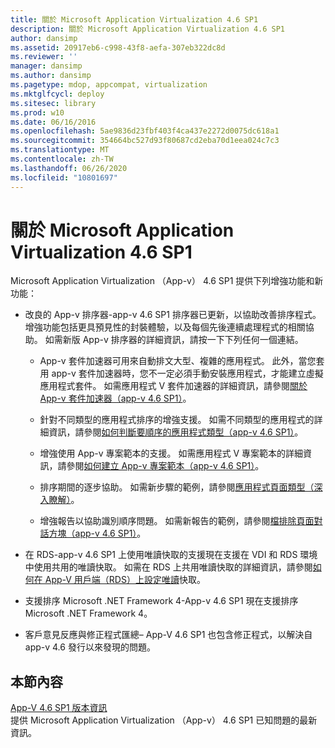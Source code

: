 ```yaml
---
title: 關於 Microsoft Application Virtualization 4.6 SP1
description: 關於 Microsoft Application Virtualization 4.6 SP1
author: dansimp
ms.assetid: 20917eb6-c998-43f8-aefa-307eb322dc8d
ms.reviewer: ''
manager: dansimp
ms.author: dansimp
ms.pagetype: mdop, appcompat, virtualization
ms.mktglfcycl: deploy
ms.sitesec: library
ms.prod: w10
ms.date: 06/16/2016
ms.openlocfilehash: 5ae9836d23fbf403f4ca437e2272d0075dc618a1
ms.sourcegitcommit: 354664bc527d93f80687cd2eba70d1eea024c7c3
ms.translationtype: MT
ms.contentlocale: zh-TW
ms.lasthandoff: 06/26/2020
ms.locfileid: "10801697"
---
```

# 關於 Microsoft Application Virtualization 4.6 SP1


Microsoft Application Virtualization （App-v） 4.6 SP1 提供下列增強功能和新功能：

-   改良的 App-v 排序器-app-v 4.6 SP1 排序器已更新，以協助改善排序程式。 增強功能包括更具預見性的封裝體驗，以及每個先後連續處理程式的相關協助。 如需新版 App-v 排序器的詳細資訊，請按一下下列任何一個連結。

    -   App-v 套件加速器可用來自動排文大型、複雜的應用程式。 此外，當您套用 app-v 套件加速器時，您不一定必須手動安裝應用程式，才能建立虛擬應用程式套件。 如需應用程式 V 套件加速器的詳細資訊，請參閱[關於 App-v 套件加速器（app-v 4.6 SP1）](about-app-v-package-accelerators--app-v-46-sp1-.md)。

    -   針對不同類型的應用程式排序的增強支援。 如需不同類型的應用程式的詳細資訊，請參閱[如何判斷要順序的應用程式類型（app-v 4.6 SP1）](how-to-determine-which-type-of-application-to-sequence---app-v-46-sp1-.md)。

    -   增強使用 App-v 專案範本的支援。 如需應用程式 V 專案範本的詳細資訊，請參閱[如何建立 App-v 專案範本（app-v 4.6 SP1）](how-to-create-an-app-v-project-template--app-v-46-sp1-.md)。

    -   排序期間的逐步協助。 如需新步驟的範例，請參閱[應用程式頁面類型（深入瞭解）](type-of-application-page--learn-more-.md)。

    -   增強報告以協助識別順序問題。 如需新報告的範例，請參閱[檔排除頁面對話方塊（app-v 4.6 SP1）](files-excluded-page-dialog-box--app-v-46-sp1-.md)。

-   在 RDS-app-v 4.6 SP1 上使用唯讀快取的支援現在支援在 VDI 和 RDS 環境中使用共用的唯讀快取。 如需在 RDS 上共用唯讀快取的詳細資訊，請參閱[如何在 App-V 用戶端（RDS）上設定唯讀](how-to-configure-a-read-only-cache-on-the-app-v-client--rds--sp1.md)快取。

-   支援排序 Microsoft .NET Framework 4-App-v 4.6 SP1 現在支援排序 Microsoft .NET Framework 4。

-   客戶意見反應與修正程式匯總– App-V 4.6 SP1 也包含修正程式，以解決自 app-v 4.6 發行以來發現的問題。

## 本節內容


<a href="" id="app-v-4-6-sp1-release-notes"></a>[App-V 4.6 SP1 版本資訊](app-v-46-sp1-release-notes.md)  
提供 Microsoft Application Virtualization （App-v） 4.6 SP1 已知問題的最新資訊。

 

 





